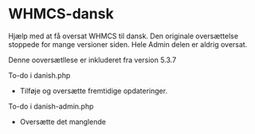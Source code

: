 WHMCS-dansk
===========

Hjælp med at få oversat WHMCS til dansk.
Den originale oversættelse stoppede for mange versioner siden.
Hele Admin delen er aldrig oversat.

Denne ooversætllese er inkluderet fra version 5.3.7 

To-do i danish.php
 - Tilføje og oversætte fremtidige opdateringer.

To-do i danish-admin.php
 - Oversætte det manglende
